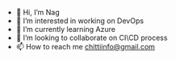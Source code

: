 - 👋 Hi, I’m Nag
- 👀 I’m interested in working on DevOps
- 🌱 I’m currently learning Azure
- 💞️ I’m looking to collaborate on CI\CD process
- 📫 How to reach me chittiinfo@gmail.com

<!---
Chittiinfo/Chittiinfo is a ✨ special ✨ repository because its `README.md` (this file) appears on your GitHub profile.
You can click the Preview link to take a look at your changes.
--->
